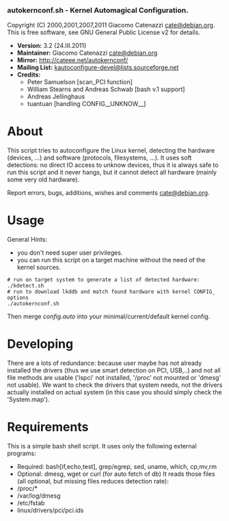 ### autokernconf.sh - Kernel Automagical Configuration.



Copyright (C) 2000,2001,2007,2011  Giacomo Catenazzi  <cate@debian.org>.
This is free software, see GNU General Public License v2 for details.

* **Version:** 3.2 (24.III.2011)
* **Maintainer:** Giacomo Catenazzi <cate@debian.org>
* **Mirror:** http://cateee.net/autokernconf/
* **Mailing List:** kautoconfigure-devel@lists.sourceforge.net
* **Credits:**
  * Peter Samuelson [scan_PCI function]
  * William Stearns and Andreas Schwab [bash v.1 support]
  * Andreas Jellinghaus
  * tuantuan [handling CONFIG__UNKNOW__]


# About
This script tries to autoconfigure the Linux kernel, detecting the hardware (devices, ...) and software (protocols, filesystems, ...).
It uses soft detections: no direct IO access to unknow devices, thus it is always safe to run this script and it never hangs, but it cannot detect all hardware (mainly some very old hardware).

Report errors, bugs, additions, wishes and comments <cate@debian.org>.


# Usage
General Hints:
* you don't need super user privileges.
* you can run this script on a target machine without the need of the kernel sources.

```
# run on target system to generate a list of detected hardware:
./kdetect.sh
# run to download lkddb and match found hardware with kernel CONFIG_ options
./autokernconf.sh
```

Then merge *config.auto* into your minimal/current/default kernel config.


# Developing
There are a lots of redundance: because user maybe has not already installed the drivers (thus we use smart detection on PCI, USB,..)
and not all file methods are usable ('lspci' not installed, '/proc' not mounted or 'dmesg' not usable).
We want to check the drivers that system needs, not the drivers actually installed on actual system (in this case you should simply check the 'System.map').


# Requirements
This is a simple bash shell script. It uses only the following external programs:
* Required: bash[if,echo,test], grep/egrep, sed, uname, which, cp,mv,rm
* Optional: dmesg, wget or curl (for auto fetch of db)
It reads those files (all optional, but missing files reduces detection rate):
* /proc/*
* /var/log/dmesg
* /etc/fstab
* linux/drivers/pci/pci.ids
